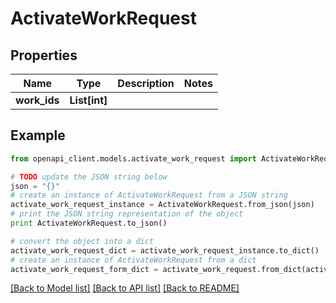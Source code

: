 # ActivateWorkRequest


## Properties
Name | Type | Description | Notes
------------ | ------------- | ------------- | -------------
**work_ids** | **List[int]** |  | 

## Example

```python
from openapi_client.models.activate_work_request import ActivateWorkRequest

# TODO update the JSON string below
json = "{}"
# create an instance of ActivateWorkRequest from a JSON string
activate_work_request_instance = ActivateWorkRequest.from_json(json)
# print the JSON string representation of the object
print ActivateWorkRequest.to_json()

# convert the object into a dict
activate_work_request_dict = activate_work_request_instance.to_dict()
# create an instance of ActivateWorkRequest from a dict
activate_work_request_form_dict = activate_work_request.from_dict(activate_work_request_dict)
```
[[Back to Model list]](../README.md#documentation-for-models) [[Back to API list]](../README.md#documentation-for-api-endpoints) [[Back to README]](../README.md)


